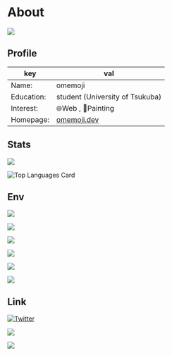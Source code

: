 # About

![](https://user-images.githubusercontent.com/68148226/206836600-84cfacc6-c2d6-4946-82fe-db48d5838e19.png)

## Profile

| key        | val                                |
| ---------- | ---------------------------------- |
| Name:      | omemoji                            |
| Education: | student (University of Tsukuba)    |
| Interest:  | 🌐Web , 🎨Painting                 |
| Homepage:  | [omemoji.dev](https://omemoji.dev) |

## Stats

![](https://github-readme-stats.vercel.app/api?username=omemoji&show_icons=true)

![Top Languages Card](https://github-readme-stats.vercel.app/api/top-langs/?username=omemoji&layout=compact)

## Env

[<img src="https://img.shields.io/badge/OS-Ubuntu-E95420.svg?logo=ubuntu&logoColor=E95420&style=flat">](https://ubuntu.com/)

[<img src="https://img.shields.io/badge/DE-i3-fff.svg?&style=flat">](https://i3wm.org/)

[<img src="https://img.shields.io/badge/Browser-Google Chrome-fff.svg?logo=googlechrome&logoColor=fff&style=flat">](https://www.google.com/intl/en_us/chrome/)

[<img src="https://img.shields.io/badge/Editor-Visual Studio Code-0078d7.svg?logo=visualstudiocode&logoColor=0078d7&style=flat">](https://code.visualstudio.com/)

[<img src="https://img.shields.io/badge/Vector Graphics Editor-Inkscape-000.svg?logo=inkscape&logoColor=000&style=flat">](https://inkscape.org)

[<img src="https://img.shields.io/badge/Paint Tool-Krita-ff11aa.svg?logo=krita&logoColor=ff11aa&style=flat">](https://krita.org)

## Link

[![Twitter](https://img.shields.io/badge/Twitter-omemoji_itf-%231DA1F2.svg?style=flat&logo=Twitter&logoColor=white)](https://twitter.com/omemoji_itf)

<a href="https://inkscape.org/~omemoji/"><img src="https://img.shields.io/badge/Inkscape-omemoji-000000.svg?logo=Inkscape&logoColor=white&style=flat"></a>
<a href="https://krita-artists.org/u/omemoji/summary">

<img src="https://img.shields.io/badge/Krita-omemoji-ff11aa.svg?logo=Krita&logoColor=white&style=flat"></a>
